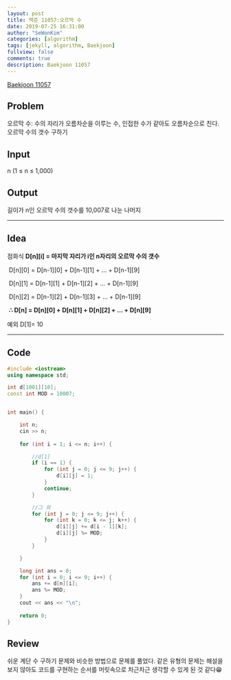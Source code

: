 ```yaml
---
layout: post
title: 백준 11057:오르막 수
date: 2019-07-25 16:31:00
author: "SeWonKim"
categories: [algorithm]
tags: [jekyll, algorithm, Baekjoon]
fullview: false
comments: true
description: Baekjoon 11057
---
```


[Baekjoon 11057](https://www.acmicpc.net/problem/11057)



## Problem
오르막 수: 수의 자리가 오름차순을 이루는 수, 인접한 수가 같아도 오름차순으로 친다.
​
오르막 수의 갯수 구하기



## Input
n (1 ≤ n ≤ 1,000)



## Output
길이가 n인 오르막 수의 갯수를 10,007로 나눈 나머지





------



## Idea
점화식 **D\[n][i] = 마지막 자리가 i인 n자리의 오르막 수의 갯수**

​	D\[n][0] = D\[n-1][0] + D\[n-1][1] + ... + D\[n-1][9]

​	D\[n][1] = D\[n-1][1] + D\[n-1][2] + ... + D\[n-1][9]

​	D\[n][2] = D\[n-1][2] + D\[n-1][3] + ... + D\[n-1][9]

​	 **∴ D[n] = D\[n][0] + D\[n][1] + D\[n][2] + ... + D\[n][9]**



​예외 D[1]= 10



------



## Code

```cpp
#include <iostream>
using namespace std;

int d[1001][10];
const int MOD = 10007;


int main() {

	int n;
	cin >> n;
	
	for (int i = 1; i <= n; i++) {

		//d[1]
		if (i == 1) {
			for (int j = 0; j <= 9; j++) {
				d[i][j] = 1;
			}
			continue;
		}

		//그 외
		for (int j = 0; j <= 9; j++) {
			for (int k = 0; k <= j; k++) {
				d[i][j] += d[i - 1][k];
				d[i][j] %= MOD;
			}
		}

	}

	long int ans = 0;
	for (int i = 0; i <= 9; i++) {
		ans += d[n][i];
		ans %= MOD;
	}
	cout << ans << "\n";
	
	return 0;
}
```





## Review
쉬운 계단 수 구하기 문제와 비슷한 방법으로 문제를 풀었다. 같은 유형의 문제는 해설을 보지 않아도 코드를 구현하는 순서를 머릿속으로 차근차근 생각할 수 있게 된 것 같다😁